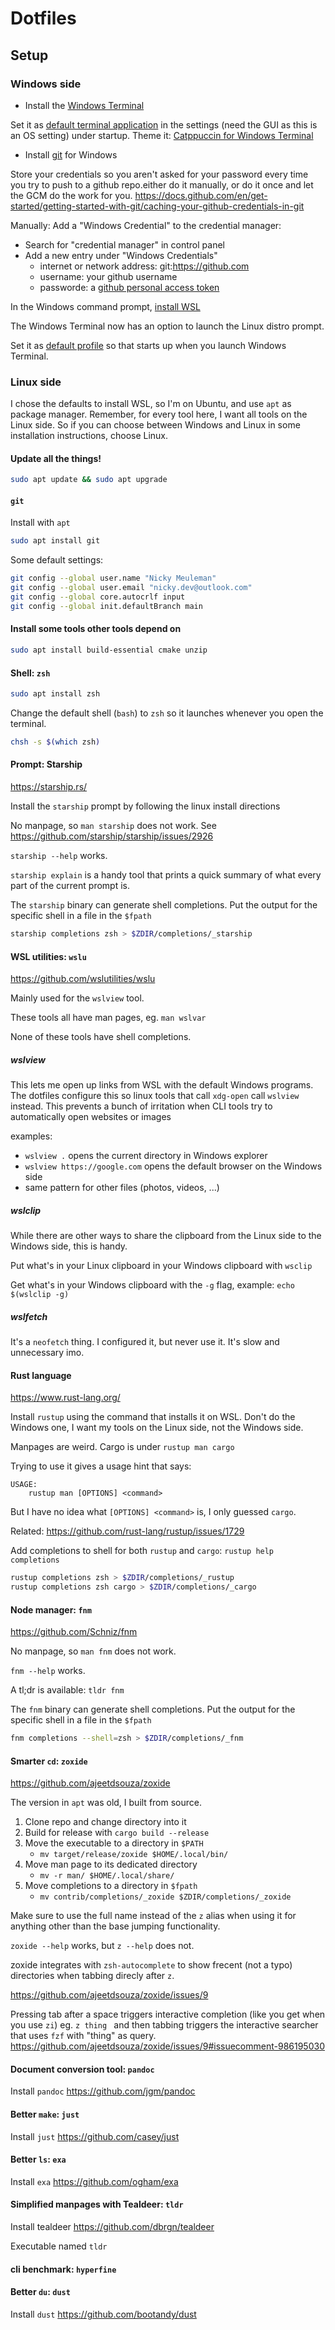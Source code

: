 # Dotfiles

## Setup

### Windows side

- Install the [Windows Terminal](https://github.com/microsoft/terminal)

Set it as [default terminal application](https://learn.microsoft.com/en-us/windows/terminal/customize-settings/startup#default-terminal-application) in the settings (need the GUI as this is an OS setting) under startup.
Theme it: [Catppuccin for Windows Terminal](https://github.com/catppuccin/windows-terminal)

- Install [git](https://git-scm.com/) for Windows

Store your credentials so you aren't asked for your password every time you try to push to a github repo.either do it manually, or do it once and let the GCM do the work for you.
https://docs.github.com/en/get-started/getting-started-with-git/caching-your-github-credentials-in-git

Manually: Add a "Windows Credential" to the credential manager:
- Search for "credential manager" in control panel
- Add a new entry under "Windows Credentials"
    - internet or network address: git:https://github.com
    - username: your github username
    - passworde: a [github personal access token](https://docs.github.com/en/authentication/keeping-your-account-and-data-secure/managing-your-personal-access-tokens)

In the Windows command prompt, [install WSL](https://learn.microsoft.com/en-us/windows/wsl/install)

The Windows Terminal now has an option to launch the Linux distro prompt.

Set it as [default profile](https://learn.microsoft.com/en-us/windows/terminal/customize-settings/startup#default-profile) so that starts up when you launch Windows Terminal.

### Linux side

I chose the defaults to install WSL, so I'm on Ubuntu, and use `apt` as package manager.
Remember, for every tool here, I want all tools on the Linux side.
So if you can choose between Windows and Linux in some installation instructions, choose Linux.

#### Update all the things!

```sh
sudo apt update && sudo apt upgrade
```

#### `git`

Install with `apt`

```sh
sudo apt install git
```

Some default settings:

```sh
git config --global user.name "Nicky Meuleman"
git config --global user.email "nicky.dev@outlook.com"
git config --global core.autocrlf input
git config --global init.defaultBranch main
```

#### Install some tools other tools depend on

```sh
sudo apt install build-essential cmake unzip
```

#### Shell: `zsh`

```sh
sudo apt install zsh
```

Change the default shell (`bash`) to `zsh` so it launches whenever you open the terminal.

```sh
chsh -s $(which zsh)
```

#### Prompt: Starship

https://starship.rs/

Install the `starship` prompt by following the linux install directions

No manpage, so `man starship` does not work.
See https://github.com/starship/starship/issues/2926

`starship --help` works.

`starship explain` is a handy tool that prints a quick summary of what every part of the current prompt is.

The `starship` binary can generate shell completions.
Put the output for the specific shell in a file in the `$fpath`

```sh
starship completions zsh > $ZDIR/completions/_starship
```

#### WSL utilities: `wslu`

https://github.com/wslutilities/wslu

Mainly used for the `wslview` tool.

These tools all have man pages, eg. `man wslvar`

None of these tools have shell completions.

##### wslview

This lets me open up links from WSL with the default Windows programs.
The dotfiles configure this so linux tools that call `xdg-open` call `wslview` instead.
This prevents a bunch of irritation when CLI tools try to automatically open websites or images

examples:
- `wslview .` opens the current directory in Windows explorer
- `wslview https://google.com` opens the default browser on the Windows side
- same pattern for other files (photos, videos, ...)

##### wslclip

While there are other ways to share the clipboard from the Linux side to the Windows side, this is handy.

Put what's in your Linux clipboard in your Windows clipboard with `wsclip`

Get what's in your Windows clipboard with the `-g` flag, example: `echo $(wslclip -g)`

##### wslfetch

It's a `neofetch` thing.
I configured it, but never use it.
It's slow and unnecessary imo.

#### Rust language

https://www.rust-lang.org/

Install `rustup` using the command that installs it on WSL.
Don't do the Windows one, I want my tools on the Linux side, not the Windows side.

Manpages are weird.
Cargo is under `rustup man cargo`

Trying to use it gives a usage hint that says:
```
USAGE:
    rustup man [OPTIONS] <command>
```

But I have no idea what `[OPTIONS] <command>` is, I only guessed `cargo`.

Related: https://github.com/rust-lang/rustup/issues/1729

Add completions to shell for both `rustup` and `cargo`: `rustup help completions`

```sh
rustup completions zsh > $ZDIR/completions/_rustup
rustup completions zsh cargo > $ZDIR/completions/_cargo
```

#### Node manager: `fnm`

https://github.com/Schniz/fnm

No manpage, so `man fnm` does not work.

`fnm --help` works.

A tl;dr is available: `tldr fnm`

The `fnm` binary can generate shell completions.
Put the output for the specific shell in a file in the `$fpath`

```sh
fnm completions --shell=zsh > $ZDIR/completions/_fnm
```

#### Smarter `cd`: `zoxide`

https://github.com/ajeetdsouza/zoxide

The version in `apt` was old, I built from source.

1. Clone repo and change directory into it
2. Build for release with `cargo build --release`
3. Move the executable to a directory in `$PATH`
    - `mv target/release/zoxide $HOME/.local/bin/`
4. Move man page to its dedicated directory
    - `mv -r man/ $HOME/.local/share/`
5. Move completions to a directory in `$fpath`
    - `mv contrib/completions/_zoxide $ZDIR/completions/_zoxide`

Make sure to use the full name instead of the `z` alias when using it for anything other than the base jumping functionality.

`zoxide --help` works, but `z --help` does not.

zoxide integrates with `zsh-autocomplete` to show frecent (not a typo) directories when tabbing direcly after `z`.

https://github.com/ajeetdsouza/zoxide/issues/9

Pressing tab after a space triggers interactive completion (like you get when you use `zi`)
eg. `z thing ` and then tabbing triggers the interactive searcher that uses `fzf` with "thing" as query.
https://github.com/ajeetdsouza/zoxide/issues/9#issuecomment-986195030

#### Document conversion tool: `pandoc`

Install `pandoc`
https://github.com/jgm/pandoc

#### Better `make`: `just`

Install `just`
https://github.com/casey/just

#### Better `ls`: `exa`

Install `exa`
https://github.com/ogham/exa

#### Simplified manpages with Tealdeer: `tldr`

Install tealdeer
https://github.com/dbrgn/tealdeer

Executable named `tldr`

#### cli benchmark: `hyperfine`

#### Better `du`: `dust`

Install `dust`
https://github.com/bootandy/dust